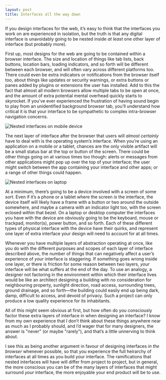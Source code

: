 ```yaml
---
layout: post
title: Interfaces all the way down
---
```


If you design interfaces for the web, it’s easy to think that the interfaces you work on are experienced in isolation, but the truth is that any digital interface is unavoidably going to be nested inside *at least* one other layer of interface (but probably more).

First up, most designs for the web are going to be contained within a browser interface. The size and location of things like tab lists, back buttons, location bars, loading indicators, and so forth will be different between each browser, and will often vary across different platforms too. There could even be extra indicators or notifications from the browser itself too, about things like updates or security warnings, or extra buttons or panes added by plugins or extensions the user has installed. Add to this the fact that almost all modern browsers allow multiple tabs to be open at once, and the amount of extra potential mental overhead quickly starts to skyrocket. If you’ve ever experienced the frustration of having sound begin to play from an unidentified background browser tab, you’ll understand how critical it is that your interface to be sympathetic to complex intra-browser navigation concerns.

![Nested interfaces on mobile device](https://f.cloud.github.com/assets/296432/1521369/6568af3e-4b91-11e3-9450-19b943b18fed.png)

The next layer of interface after the browser that users will *almost certainly* have to deal with is the operating system’s interface. When you’re using an application on a mobile or a tablet, chances are the only visible artifact will be a small status bar at the top or button of the screen. There could be other things going on at various times too though: alerts or messages from other applications might pop up over the top of your interface; the user might switch between the app containing your interface and other apps; or a range of other things could happen.

![Nested interfaces on laptop](https://f.cloud.github.com/assets/296432/1521530/00ca98a4-4b95-11e3-8b97-0fce889aaf2e.png)

At a minimum, there’s going to be a device involved with a screen of some sort. Even if it’s a phone or a tablet where the screen *is* the interface, the device itself will likely have a frame with a button or two around the outside somewhere, and maybe a camera with an indicator light too, with the screen eclosed within that bezel. On a laptop or desktop computer the interfaces you have with the device are obviously going to be the keyboard, mouse or trackpad, monitor(s), power button, and so forth. Each of these different types of physical interface with the device have their quirks, and represent one layer of extra interface your design will need to account for at all times.

Whenever you have multiple layers of abstraction operating at once, like you do with the different purposes and scopes of each layer of interface described above, the number of things that can negatively affect a user’s experience of *your* interface is staggering. If something goes wrong inside one layer, or there is friction for some reason between two layers, *your* interface will be what suffers at the end of the day. To use an analogy, a designer not factoring in the environment within which their interface lives would be like an architect designing a building with no consideration for neighbouring property, sunlight direction, road access, surrounding trees, ground drainage, and so forth—the building could easily end up being dark, damp, difficult to access, and devoid of privacy. Such a project can only produce a low quality experience for its inhabitants.

All of this might seem obvious at first, but how often do you consciously factor these extra layers of interface in when designing an interface? I know from my own experience that I don’t think about these things anywhere near as much as I probably should, and I’d wager that for many designers, the answer is "never" (or maybe "rarely"), and that’s a little unnerving to think about.

I see this as being another argument in favour of designing interfaces *in the browser* whenever possible, so that you experience the full heirarchy of interfaces at all times as you build your interface. The ramifications that nested interfaces will have will differ from project to project, but in general, the more conscious you can be of the many layers of interfaces that might surround *your* interface, the more enjoyable your end product will be to use.
